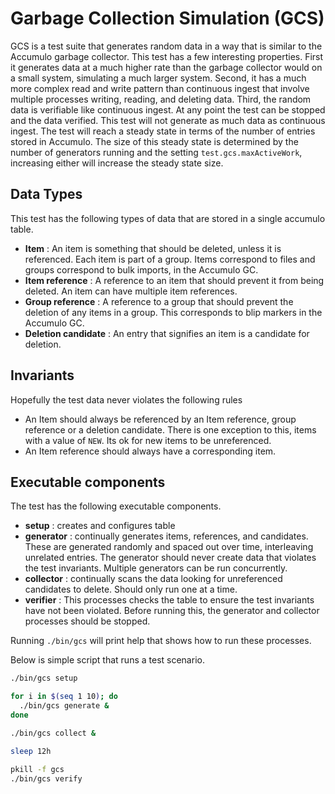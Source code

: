<!--

    Licensed to the Apache Software Foundation (ASF) under one
    or more contributor license agreements.  See the NOTICE file
    distributed with this work for additional information
    regarding copyright ownership.  The ASF licenses this file
    to you under the Apache License, Version 2.0 (the
    "License"); you may not use this file except in compliance
    with the License.  You may obtain a copy of the License at

      https://www.apache.org/licenses/LICENSE-2.0

    Unless required by applicable law or agreed to in writing,
    software distributed under the License is distributed on an
    "AS IS" BASIS, WITHOUT WARRANTIES OR CONDITIONS OF ANY
    KIND, either express or implied.  See the License for the
    specific language governing permissions and limitations
    under the License.

-->

# Garbage Collection Simulation (GCS)

GCS is a test suite that generates random data in a way that is similar to the
Accumulo garbage collector.  This test has a few interesting properties.  First
it generates data at a much higher rate than the garbage collector would on a
small system, simulating a much larger system.  Second, it has a much more
complex read and write pattern than continuous ingest that involve multiple
processes writing, reading, and deleting data.  Third, the random data is
verifiable like continuous ingest.  At any point the test can be stopped and
the data verified.  This test will not generate as much data as continuous
ingest.  The test will reach a steady state in terms of the number of entries
stored in Accumulo.  The size of this steady state is determined by the number
of generators running and the setting `test.gcs.maxActiveWork`, increasing
either will increase the steady state size.

## Data Types

This test has the following types of data that are stored in a single accumulo table.

 * **Item** : An item is something that should be deleted, unless it is referenced.
   Each item is part of a group.  Items correspond to files and groups
   correspond to bulk imports, in the Accumulo GC.
 * **Item reference** : A reference to an item that should prevent it from
   being deleted.  An item can have multiple item references.
 * **Group reference** : A reference to a group that should prevent the
   deletion of any items in a group.  This corresponds to blip markers in the
   Accumulo GC.
 * **Deletion candidate** : An entry that signifies an item is a candidate for deletion.

## Invariants

Hopefully the test data never violates the following rules

 * An Item should always be referenced by an Item reference, group reference or
   a deletion candidate.  There is one exception to this, items with a value of
  `NEW`.  Its ok for new items to be unreferenced.
 * An Item reference should always have a corresponding item.

## Executable components

The test has the following executable components.

 * **setup** : creates and configures table
 * **generator** : continually generates items, references, and candidates.
   These are generated randomly and spaced out over time, interleaving
   unrelated entries. The generator should never create data that violates the
   test invariants.  Multiple generators can be run concurrently.
 * **collector** : continually scans the data looking for unreferenced
   candidates to delete.  Should only run one at a time.
 * **verifier** :  This processes checks the table to ensure the test
   invariants have not been violated.  Before running this, the generator and
   collector processes should be stopped.

Running `./bin/gcs` will print help that shows how to run these processes.

Below is simple script that runs a test scenario.

```bash
./bin/gcs setup

for i in $(seq 1 10); do
  ./bin/gcs generate &
done

./bin/gcs collect &

sleep 12h

pkill -f gcs
./bin/gcs verify
```
